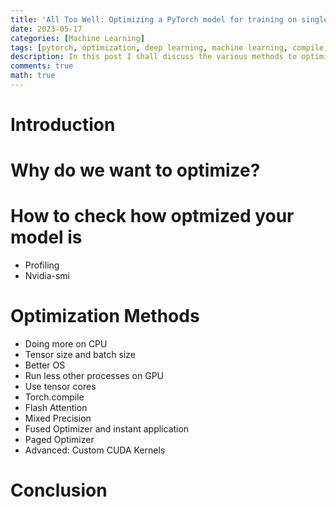 ```yaml
---
title: 'All Too Well: Optimizing a PyTorch model for training on single GPU systems'
date: 2023-05-17
categories: [Machine Learning]
tags: [pytorch, optimization, deep learning, machine learning, compile, cuda, transformers, atttention]     # TAG names should always be lowercase
description: In this post I shall discuss the various methods to optimize a PyTorch model.
comments: true
math: true
---
```


# Introduction

# Why do we want to optimize?

# How to check how optmized your model is
* Profiling
* Nvidia-smi

# Optimization Methods
* Doing more on CPU
* Tensor size and batch size
* Better OS
* Run less other processes on GPU
* Use tensor cores
* Torch.compile
* Flash Attention
* Mixed Precision
* Fused Optimizer and instant application
* Paged Optimizer
* Advanced: Custom CUDA Kernels

# Conclusion